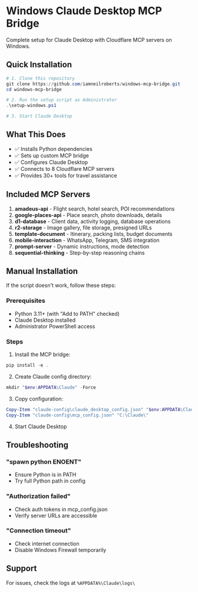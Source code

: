 # Windows Claude Desktop MCP Bridge

Complete setup for Claude Desktop with Cloudflare MCP servers on Windows.

## Quick Installation

```powershell
# 1. Clone this repository
git clone https://github.com/iamneilroberts/windows-mcp-bridge.git
cd windows-mcp-bridge

# 2. Run the setup script as Administrator
.\setup-windows.ps1

# 3. Start Claude Desktop
```

## What This Does

- ✅ Installs Python dependencies
- ✅ Sets up custom MCP bridge
- ✅ Configures Claude Desktop
- ✅ Connects to 8 Cloudflare MCP servers
- ✅ Provides 30+ tools for travel assistance

## Included MCP Servers

1. **amadeus-api** - Flight search, hotel search, POI recommendations
2. **google-places-api** - Place search, photo downloads, details
3. **d1-database** - Client data, activity logging, database operations
4. **r2-storage** - Image gallery, file storage, presigned URLs
5. **template-document** - Itinerary, packing lists, budget documents
6. **mobile-interaction** - WhatsApp, Telegram, SMS integration
7. **prompt-server** - Dynamic instructions, mode detection
8. **sequential-thinking** - Step-by-step reasoning chains

## Manual Installation

If the script doesn't work, follow these steps:

### Prerequisites
- Python 3.11+ (with "Add to PATH" checked)
- Claude Desktop installed
- Administrator PowerShell access

### Steps
1. Install the MCP bridge:
```powershell
pip install -e .
```

2. Create Claude config directory:
```powershell
mkdir "$env:APPDATA\Claude" -Force
```

3. Copy configuration:
```powershell
Copy-Item "claude-config\claude_desktop_config.json" "$env:APPDATA\Claude\"
Copy-Item "claude-config\mcp_config.json" "C:\Claude\"
```

4. Start Claude Desktop

## Troubleshooting

### "spawn python ENOENT"
- Ensure Python is in PATH
- Try full Python path in config

### "Authorization failed"
- Check auth tokens in mcp_config.json
- Verify server URLs are accessible

### "Connection timeout"
- Check internet connection
- Disable Windows Firewall temporarily

## Support

For issues, check the logs at `%APPDATA%\Claude\logs\`